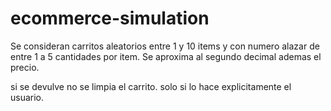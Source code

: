 # ecommerce-simulation

Se consideran carritos aleatorios entre 1 y 10 items y con numero alazar de entre 1 a 5 cantidades por item.
Se aproxima al segundo decimal ademas el precio.

si se devulve no se limpia el carrito. solo si lo hace explicitamente el usuario.
